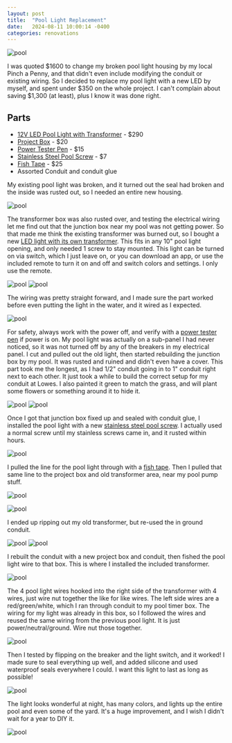 ```yaml
---
layout: post
title:  "Pool Light Replacement"
date:   2024-08-11 10:00:14 -0400
categories: renovations
---
```


![pool](/images/pool-light/11.jpg)

I was quoted $1600 to change my broken pool light housing by my local Pinch a Penny, and that didn't even include modifying the conduit or existing wiring. So I decided to replace my pool light with a new LED by myself, and spent under $350 on the whole project. I can't complain about saving $1,300 (at least), plus I know it was done right. 

## Parts
* [12V LED Pool Light with Transformer](https://amzn.to/3WQxJ1l) - $290
* [Project Box](https://amzn.to/3MazrFS) - $20
* [Power Tester Pen](https://amzn.to/3ArZeXv) - $15
* [Stainless Steel Pool Screw](https://amzn.to/4dO34IL) - $7
* [Fish Tape](https://amzn.to/3YRCvhI) - $25
* Assorted Conduit and conduit glue

My existing pool light was broken, and it turned out the seal had broken and the inside was rusted out, so I needed an entire new housing. 

![pool](/images/pool-light/broken.jpg)

The transformer box was also rusted over, and testing the electrical wiring let me find out that the junction box near my pool was not getting power. So that made me think the existing transformer was burned out, so I bought a new [LED light with its own transformer](https://amzn.to/3WQxJ1l). This fits in any 10" pool light opening, and only needed 1 screw to stay mounted. This light can be turned on via switch, which I just leave on, or you can download an app, or use the included remote to turn it on and off and switch colors and settings. I only use the remote. 

![pool](/images/pool-light/wiring.jpg)
![pool](/images/pool-light/2.jpg)

The wiring was pretty straight forward, and I made sure the part worked before even putting the light in the water, and it wired as I expected. 

![pool](/images/pool-light/3.jpg)

For safety, always work with the power off, and verify with a [power tester pen](https://amzn.to/3ArZeXv) if power is on. My pool light was actually on a sub-panel I had never noticed, so it was not turned off by any of the breakers in my electrical panel.  I cut and pulled out the old light, then started rebuilding the junction box by my pool. It was rusted and ruined and didn't even have a cover. This part took me the longest, as I had 1/2" conduit going in to 1" conduit right next to each other. It just took a while to build the correct setup for my conduit at Lowes. I also painted it green to match the grass, and will plant some flowers or something around it to hide it. 

![pool](/images/pool-light/4.jpg)
![pool](/images/pool-light/6.jpg)

Once I got that junction box fixed up and sealed with conduit glue, I installed the pool light with a new [stainless steel pool screw](https://amzn.to/4dO34IL). I actually used a normal screw until my stainless screws came in, and it rusted within hours.

![pool](/images/pool-light/7.jpg)

 I pulled the line for the pool light through with a [fish tape](https://amzn.to/3YRCvhI). Then I pulled that same line to the project box and old transformer area, near my pool pump stuff. 

![pool](/images/pool-light/5.jpg)


![pool](/images/pool-light/2.jpg)


I ended up ripping out my old transformer, but re-used the in ground conduit. 

![pool](/images/pool-light/1.jpg)
![pool](/images/pool-light/8.jpg)

I rebuilt the conduit with a new project box and conduit, then fished the pool light wire to that box. This is where I installed the included transformer. 

![pool](/images/pool-light/9.jpg)

The 4 pool light wires hooked into the right side of the transformer with 4 wires, just wire nut together the like for like wires. The left side wires are a red/green/white, which I ran through conduit to my pool timer box. The wiring for my light was already in this box, so I followed the wires and reused the same wiring from the previous pool light. It is just power/neutral/ground. Wire nut those together. 

![pool](/images/pool-light/3.jpg)

Then I tested by flipping on the breaker and the light switch, and it worked! I made sure to seal everything up well, and added silicone and used waterproof seals everywhere I could. I want this light to last as long as possible!

![pool](/images/pool-light/10.jpg)

The light looks wonderful at night, has many colors, and lights up the entire pool and even some of the yard. It's a huge improvement, and I wish I didn't wait for a year to DIY it. 

![pool](/images/pool-light/11.jpg)
